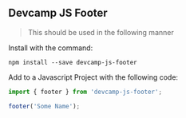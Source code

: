 ## Devcamp JS Footer

> This should be used in the following manner

Install with the command:

```
npm install --save devcamp-js-footer
```

Add to a Javascript Project with the following code:

```javascript
import { footer } from 'devcamp-js-footer';

footer('Some Name');
```